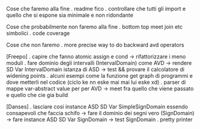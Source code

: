 Cose che faremo alla fine
    . readme fico
    . controllare che tutti gli import e quello che si espone sia minimale e non ridondante

Cose che probabilmente non faremo alla fine
    . bottom top meet join etc simbolici
    . code coverage

Cose che non faremo
    . more precise way to do backward avd operators


[Freepo]
    . capire che fanno atomic assign e cond -> rifattorizzare i meno moduli
    . fare dominio degli intervalli (IntervalDomain) come AVD
        -> rendere SD Var IntervalDomain istanza di ASD
            -> test && provare il calcolatore di widening points
    . alcuni esempi come la funzione get graph di programmi e dove metterli nel codice (ciclo ke nn eske mai mai lui eske xd)
    . parser di mappe var-abstract value per per AVD
        -> meet fra quello che viene passato e quello che cie gia build

[Danses]
    . lasciare cosi instance ASD SD Var SimpleSignDomain essendo consapevoli che faccia schifo
        -> fare il dominio dei segni vero (SignDomain)
            -> fare instance ASD SD Var SignDomain
                -> test SignDomain
    . pretty printer
    